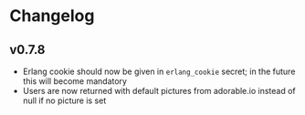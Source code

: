 # Changelog

## v0.7.8

* Erlang cookie should now be given in `erlang_cookie` secret; in the future this will become mandatory
* Users are now returned with default pictures from adorable.io instead of null if no picture is set